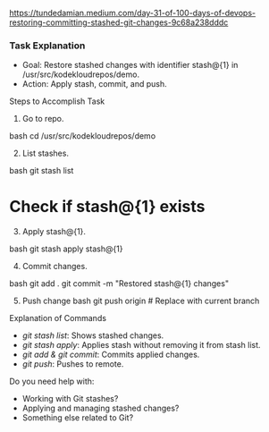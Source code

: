 https://tundedamian.medium.com/day-31-of-100-days-of-devops-restoring-committing-stashed-git-changes-9c68a238dddc


### Task Explanation
- Goal: Restore stashed changes with identifier stash@{1} in /usr/src/kodekloudrepos/demo.
- Action: Apply stash, commit, and push.

Steps to Accomplish Task
1. Go to repo.

bash
cd /usr/src/kodekloudrepos/demo


2. List stashes.

bash
git stash list
# Check if stash@{1} exists


3. Apply stash@{1}.

bash
git stash apply stash@{1}


4. Commit changes.

bash
git add .
git commit -m "Restored stash@{1} changes"


5. Push change
bash
git push origin <branch> # Replace <branch> with current branch


Explanation of Commands
- *git stash list*: Shows stashed changes.
- *git stash apply*: Applies stash without removing it from stash list.
- *git add & git commit*: Commits applied changes.
- *git push*: Pushes to remote.

Do you need help with:
- Working with Git stashes?
- Applying and managing stashed changes?
- Something else related to Git?

